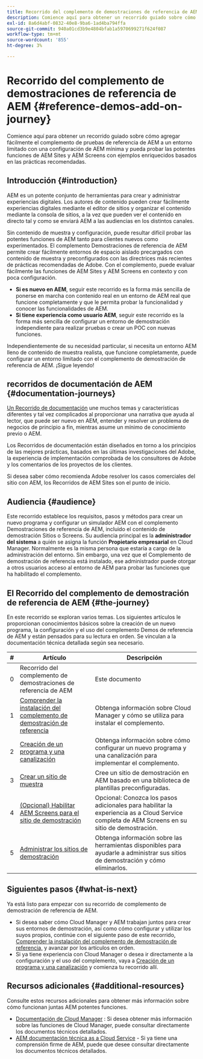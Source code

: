 ```yaml
---
title: Recorrido del complemento de demostraciones de referencia de AEM
description: Comience aquí para obtener un recorrido guiado sobre cómo añadir fácilmente el complemento de pruebas de referencia de AEM a un entorno de entorno limitado con una configuración de AEM mínima y pueda probar las potentes funciones de AEM con ejemplos enriquecidos basados en las prácticas recomendadas.
exl-id: 8a6d4abf-0832-40e8-9ba6-1ad4ba794ffa
source-git-commit: 940a01cd3b9e4804bfab1a5970699271f624f087
workflow-type: tm+mt
source-wordcount: '855'
ht-degree: 3%

---
```


# Recorrido del complemento de demostraciones de referencia de AEM {#reference-demos-add-on-journey}

Comience aquí para obtener un recorrido guiado sobre cómo agregar fácilmente el complemento de pruebas de referencia de AEM a un entorno limitado con una configuración de AEM mínima y pueda probar las potentes funciones de AEM Sites y AEM Screens con ejemplos enriquecidos basados en las prácticas recomendadas.

## Introducción {#introduction}

AEM es un potente conjunto de herramientas para crear y administrar experiencias digitales. Los autores de contenido pueden crear fácilmente experiencias digitales mediante el editor de sitios y organizar el contenido mediante la consola de sitios, a la vez que pueden ver el contenido en directo tal y como se enviará AEM a las audiencias en los distintos canales.

Sin contenido de muestra y configuración, puede resultar difícil probar las potentes funciones de AEM tanto para clientes nuevos como experimentados. El complemento Demostraciones de referencia de AEM permite crear fácilmente entornos de espacio aislado precargados con contenido de muestra y preconfigurados con las directrices más recientes de prácticas recomendadas de Adobe. Con el complemento, puede evaluar fácilmente las funciones de AEM Sites y AEM Screens en contexto y con poca configuración.

* **Si es nuevo en AEM**, seguir este recorrido es la forma más sencilla de ponerse en marcha con contenido real en un entorno de AEM real que funcione completamente y que le permita probar la funcionalidad y conocer las funcionalidades de AEM.
* **Si tiene experiencia como usuario AEM**, seguir este recorrido es la forma más sencilla de configurar un entorno de demostración independiente para realizar pruebas o crear un POC con nuevas funciones.

Independientemente de su necesidad particular, si necesita un entorno AEM lleno de contenido de muestra realista, que funcione completamente, puede configurar un entorno limitado con el complemento de demostración de referencia de AEM. ¡Sigue leyendo!

## recorridos de documentación de AEM {#documentation-journeys}

[Un Recorrido de documentación](/help/journey-documentation/documentation-journeys.md) une muchos temas y características diferentes y tal vez complicados al proporcionar una narrativa que ayuda al lector, que puede ser nuevo en AEM, entender y resolver un problema de negocios de principio a fin, mientras asume un mínimo de conocimiento previo o AEM.

Los Recorridos de documentación están diseñados en torno a los principios de las mejores prácticas, basados en las últimas investigaciones del Adobe, la experiencia de implementación comprobada de los consultores de Adobe y los comentarios de los proyectos de los clientes.

Si desea saber cómo recomienda Adobe resolver los casos comerciales del sitio con AEM, los Recorridos de AEM Sites son el punto de inicio.

## Audiencia {#audience}

Este recorrido establece los requisitos, pasos y métodos para crear un nuevo programa y configurar un simulador AEM con el complemento Demostraciones de referencia de AEM, incluido el contenido de demostración Sitios o Screens. Su audiencia principal es la **administrador del sistema** a quién se asigna la función **Propietario empresarial** en Cloud Manager. Normalmente es la misma persona que estaría a cargo de la administración del entorno. Sin embargo, una vez que el Complemento de demostración de referencia está instalado, ese administrador puede otorgar a otros usuarios acceso al entorno de AEM para probar las funciones que ha habilitado el complemento.

## El Recorrido del complemento de demostración de referencia de AEM {#the-journey}

En este recorrido se exploran varios temas. Los siguientes artículos le proporcionan conocimientos básicos sobre la creación de un nuevo programa, la configuración y el uso del complemento Demos de referencia de AEM y están pensados para su lectura en orden. Se vinculan a la documentación técnica detallada según sea necesario.

| # | Artículo | Descripción |
|---|---|---|
| 0 | Recorrido del complemento de demostraciones de referencia de AEM | Este documento |
| 1 | [Comprender la instalación del complemento de demostración de referencia](installation.md) | Obtenga información sobre Cloud Manager y cómo se utiliza para instalar el complemento. |
| 2 | [Creación de un programa y una canalización](create-program.md) | Obtenga información sobre cómo configurar un nuevo programa y una canalización para implementar el complemento. |
| 3 | [Crear un sitio de muestra](create-site.md) | Cree un sitio de demostración en AEM basado en una biblioteca de plantillas preconfiguradas. |
| 4 | [(Opcional) Habilitar AEM Screens para el sitio de demostración](screens.md) | Opcional: Conozca los pasos adicionales para habilitar la experiencia as a Cloud Service completa de AEM Screens en su sitio de demostración. |
| 5 | [Administrar los sitios de demostración](manage.md) | Obtenga información sobre las herramientas disponibles para ayudarle a administrar sus sitios de demostración y cómo eliminarlos. |

## Siguientes pasos {#what-is-next}

Ya está listo para empezar con su recorrido de complemento de demostración de referencia de AEM.

* Si desea saber cómo Cloud Manager y AEM trabajan juntos para crear sus entornos de demostración, así como cómo configurar y utilizar los suyos propios, continúe con el siguiente paso de este recorrido, [Comprender la instalación del complemento de demostración de referencia,](installation.md) y avanzar por los artículos en orden.
* Si ya tiene experiencia con Cloud Manager o desea ir directamente a la configuración y el uso del complemento, vaya a [Creación de un programa y una canalización](create-program.md) y comienza tu recorrido allí.

## Recursos adicionales {#additional-resources}

Consulte estos recursos adicionales para obtener más información sobre cómo funcionan juntas AEM potentes funciones.

* [Documentación de Cloud Manager](https://experienceleague.adobe.com/docs/experience-manager-cloud-service/onboarding/onboarding-concepts/cloud-manager-introduction.html) : Si desea obtener más información sobre las funciones de Cloud Manager, puede consultar directamente los documentos técnicos detallados.
* [AEM documentación técnica as a Cloud Service](https://experienceleague.adobe.com/docs/experience-manager-cloud-service.html?lang=es) - Si ya tiene una comprensión firme de AEM, puede que desee consultar directamente los documentos técnicos detallados.
